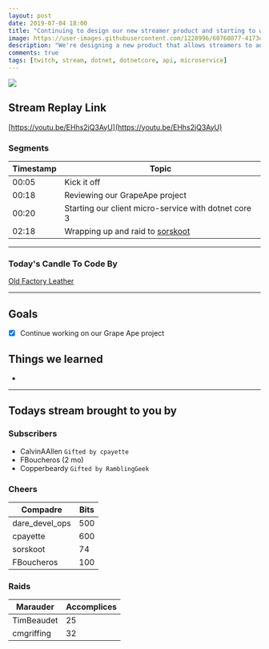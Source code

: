 ```yaml
---
layout: post
date: 2019-07-04 18:00
title: "Continuing to design our new streamer product and starting to work on it"
image: https://user-images.githubusercontent.com/1228996/60760877-4173d600-a002-11e9-90cf-7c565bbf5a25.png
description: "We're designing a new product that allows streamers to add overlays, chat-bot and other functionality.  Spent part of the day designing and then working on the new client service in .net core 3."
comments: true
tags: [twitch, stream, dotnet, dotnetcore, api, microservice]
---
```


<img src="{{page.image}}"/>

## Stream Replay Link

[https://youtu.be/EHhs2jQ3AyU](https://youtu.be/EHhs2jQ3AyU)

<!--more-->

### Segments

| Timestamp | Topic                                                             |
| ---       | ---                                                               |
| 00:05     | Kick it off                                                       |
| 00:18     | Reviewing our GrapeApe project                                    |
| 00:20     | Starting our client micro-service with dotnet core 3              |
| 02:18     | Wrapping up and raid to [sorskoot](https://twitch.tv/sorskoot)    |

---

### Today's Candle To Code By

[Old Factory Leather](https://amzn.to/2IHHPNJ)

---


## Goals

- [x] Continue working on our Grape Ape project

## Things we learned

-

---

## Todays stream brought to you by

### Subscribers

- CalvinAAllen `Gifted by cpayette`
- FBoucheros (2 mo)
- Copperbeardy `Gifted by RamblingGeek`

### Cheers

| Compadre        | Bits      |
| ---             | ---       |
| dare_devel_ops  | 500       |
| cpayette        | 600       |
| sorskoot        |  74       |
| FBoucheros      | 100       |

### Raids

| Marauder      | Accomplices   |
| ---           | ---           |
| TimBeaudet    | 25            |
| cmgriffing    | 32            |
